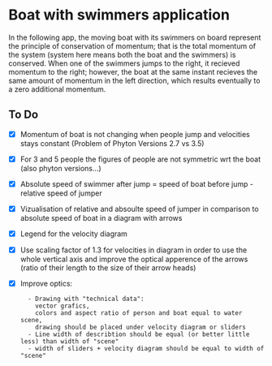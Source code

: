 # Boat with swimmers application

In the following app, the moving boat with its swimmers on board represent the principle of conservation of momentum; 
that is the total momentum of the system (system here means both the boat and the swimmers) is conserved. 
When one of the swimmers jumps to the right, it recieved momentum to the right; 
however, the boat at the same instant recieves the same amount of momentum in the left direction, which results eventually to a zero additional momentum. 


## To Do
- [x] Momentum of boat is not changing when people jump and velocities stays constant (Problem of Phyton Versions 2.7 vs 3.5)
- [x] For 3 and 5 people the figures of people are not symmetric wrt the boat (also phyton versions...)
- [x] Absolute speed of swimmer after jump = speed of boat before jump - relative speed of jumper
- [x] Vizualisation of relative and absoulte speed of jumper in comparison to absolute speed of boat in a diagram with arrows
- [x] Legend for the velocity diagram 
- [x] Use scaling factor of 1.3 for velocities in diagram in order to use the whole vertical axis and improve the optical apperence of the arrows (ratio of their length to the size of their arrow heads)
- [x] Improve optics:

        - Drawing with "technical data": 
          vector grafics, 
          colors and aspect ratio of person and boat equal to water scene,
          drawing should be placed under velocity diagram or sliders
        - Line width of describtion should be equal (or better little less) than width of "scene"
        - width of sliders + velocity diagram should be equal to width of "scene"
        
